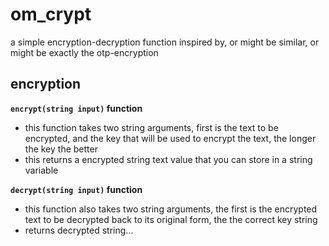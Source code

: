 # om_crypt
a simple encryption-decryption function inspired by, or might be similar, or might be exactly the otp-encryption

## encryption

**`encrypt(string input)` function**
  - this function takes two string arguments, first is the text to be encrypted, and the key that will be used to encrypt the text, the longer the key the better
  - this returns a encrypted string text value that you can store in a string variable
  
**`decrypt(string input)` function**
  - this function also takes two string arguments, the first is the encrypted text to be decrypted back to its original form, the the correct key string
  - returns decrypted string...
  
